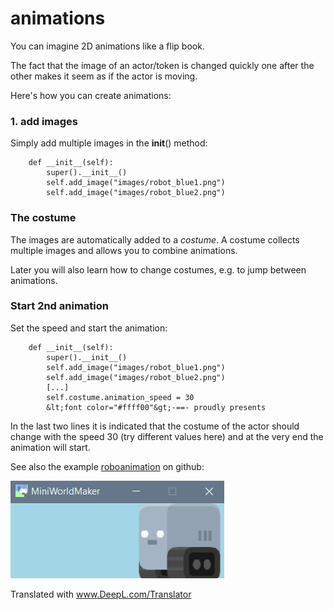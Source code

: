 
animations
==========

You can imagine 2D animations like a flip book. 

The fact that the image of an actor/token is changed quickly one after the other makes it seem as if the actor is moving.

Here's how you can create animations:

### 1. add images

Simply add multiple images in the __init__() method:

```
    def __init__(self):
        super().__init__()
        self.add_image("images/robot_blue1.png")
        self.add_image("images/robot_blue2.png")
```

### The costume

The images are automatically added to a *costume*. 
A costume collects multiple images and allows you to combine animations.

Later you will also learn how to change costumes, e.g. to jump between animations. 

### Start 2nd animation
 
Set the speed and start the animation:
```
    def __init__(self):
        super().__init__()
        self.add_image("images/robot_blue1.png")
        self.add_image("images/robot_blue2.png")
        [...]
        self.costume.animation_speed = 30
        &lt;font color="#ffff00"&gt;-==- proudly presents
```

In the last two lines it is indicated that the costume of the actor should change with the speed 30 
(try different values here) and at the very end the animation will start.

See also the example [roboanimation](https://github.com/asbl/miniworldmaker/blob/master/examples/moving/roboanimation.py) on github:

![_images/roboanimation.gif](_images/roboanimation.gif)

Translated with www.DeepL.com/Translator